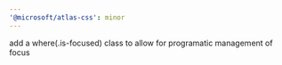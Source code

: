 ```yaml
---
'@microsoft/atlas-css': minor
---
```


add a where(.is-focused) class to allow for programatic management of focus
